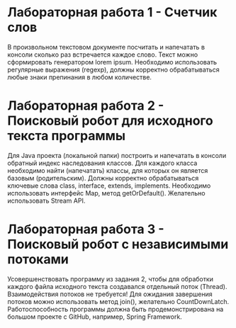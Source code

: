 # Лабораторная работа 1 - Счетчик слов
В произвольном текстовом документе посчитать и напечатать в консоли сколько раз встречается каждое слово. Текст можно сформировать генератором lorem ipsum. Необходимо использовать регулярные выражения (regexp), должны корректно обрабатываться любые знаки препинания в любом количестве.

# Лабораторная работа 2 - Поисковый робот для исходного текста программы
Для Java проекта (локальной папки) построить и напечатать в консоли обратный индекс наследования классов. Для каждого класса необходимо найти (напечатать) классы, для которых он является базовым (родительским). Должны корректно обрабатываться ключевые слова class, interface, extends, implements. Необходимо использовать интерфейс Map, метод getOrDefault(). Желательно использовать Stream API.


# Лабораторная работа 3 - Поисковый робот с независимыми потоками
Усовершенствовать программу из задания 2, чтобы для обработки каждого файла исходного текста создавался отдельный поток (Thread). Взаимодействия потоков не требуется! Для ожидания завершения потоков можно использовать метод join(), желательно CountDownLatch. Работоспособность программы должна быть продемонстрирована на большом проекте с GitHub, например, Spring Framework.

